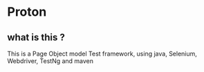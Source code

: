 # Proton

## what is this ?
This is a Page Object model Test framework, using java, Selenium, Webdriver, TestNg and maven